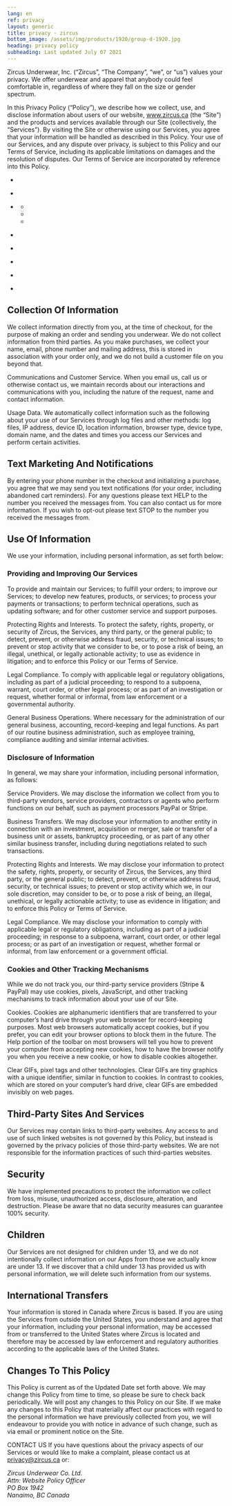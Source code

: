 ```yaml
---
lang: en
ref: privacy
layout: generic
title: privacy · zircus
bottom_image: /assets/img/products/1920/group-d-1920.jpg
heading: privacy policy
subheading: Last updated July 07 2021
---
```


Zircus Underwear, Inc. (“Zircus”, “The Company”, “we”, or “us”) values your
privacy. We offer underwear and apparel that anybody could feel comfortable in,
regardless of where they fall on the size or gender spectrum.

In this Privacy Policy (“Policy”), we describe how we collect, use, and disclose
information about users of our website, www.zircus.ca (the “Site”) and the
products and services available through our Site (collectively, the “Services”).
By visiting the Site or otherwise using our Services, you agree that your
information will be handled as described in this Policy. Your use of our
Services, and any dispute over privacy, is subject to this Policy and our Terms
of Service, including its applicable limitations on damages and the resolution
of disputes. Our Terms of Service are incorporated by reference into this
Policy.

- <zircus-router-page-link href="collection-of-information" text="Collection of
  Information" title="Go to Collection of
  Information"></zircus-router-page-link>
- <zircus-router-page-link href="text-marketing-and-notifications" text="Text
  Marketing and Notifications" title="Go to Text Marketing and
  Notifications"></zircus-router-page-link>
- <zircus-router-page-link href="use-of-information" text="Use of Information"
  title="Go to Use of Information"></zircus-router-page-link>

  - <zircus-router-page-link href="providing-and-improving-our-services"
    text="Providing and Improving Our Services" title="Go to Providing and
    Improving Our Services"></zircus-router-page-link>
  - <zircus-router-page-link href="disclosure-of-information" text="Disclosure
    of Information" title="Go to Disclosure of
    Information"></zircus-router-page-link>
  - <zircus-router-page-link href="cookies-and-other-tracking-mechanisms"
    text="Cookies and Other Tracking Mechanisms" title="Go to Cookies and Other
    Tracking Mechanisms"></zircus-router-page-link>

- <zircus-router-page-link href="third-party-sites-and-services"
  text="Third-Party Sites and Services" title="Go to Third-Party Sites and
  Services"></zircus-router-page-link>
- <zircus-router-page-link href="security" text="Security" title="Go to Security
  Information"></zircus-router-page-link>
- <zircus-router-page-link href="children" text="Children" title="Go to
  Children"></zircus-router-page-link>
- <zircus-router-page-link href="international-transfers" text="International
  Transfers" title="Go to International Transfers"></zircus-router-page-link>
- <zircus-router-page-link href="changes-to-this-policy" text="Changes To This
  Policy" title="Go to Changes to This Policy"></zircus-router-page-link>

## Collection Of Information

We collect information directly from you, at the time of checkout, for the
purpose of making an order and sending you underwear. We do not collect
information from third parties. As you make purchases, we collect your name,
email, phone number and mailing address, this is stored in association with your
order only, and we do not build a customer file on you beyond that.

Communications and Customer Service. When you email us, call us or otherwise
contact us, we maintain records about our interactions and communications with
you, including the nature of the request, name and contact information.

Usage Data. We automatically collect information such as the following about
your use of our Services through log files and other methods: log files, IP
address, device ID, location information, browser type, device type, domain
name, and the dates and times you access our Services and perform certain
activities.

## Text Marketing And Notifications

By entering your phone number in the checkout and initializing a purchase, you
agree that we may send you text notifications (for your order, including
abandoned cart reminders). For any questions please text HELP to the number you
received the messages from. You can also contact us for more information. If
you wish to opt-out please text STOP to the number you received the messages
from.

## Use Of Information

We use your information, including personal information, as
set forth below:

### Providing and Improving Our Services

To provide and maintain our Services; to fulfill your orders; to improve our
Services; to develop new features, products, or services; to process your
payments or transactions; to perform technical operations, such as updating
software; and for other customer service and support purposes.

Protecting Rights and Interests. To protect the safety, rights, property, or
security of Zircus, the Services, any third party, or the general public; to
detect, prevent, or otherwise address fraud, security, or technical issues; to
prevent or stop activity that we consider to be, or to pose a risk of being, an
illegal, unethical, or legally actionable activity; to use as evidence in
litigation; and to enforce this Policy or our Terms of Service.

Legal Compliance. To comply with applicable legal or regulatory obligations,
including as part of a judicial proceeding; to respond to a subpoena, warrant,
court order, or other legal process; or as part of an investigation or request,
whether formal or informal, from law enforcement or a governmental authority.

General Business Operations. Where necessary for the administration of our
general business, accounting, record-keeping and legal functions. As part of our
routine business administration, such as employee training, compliance auditing
and similar internal activities.

### Disclosure of Information

In general, we may share your information, including personal information, as
follows:

Service Providers. We may disclose the information we collect from you to
third-party vendors, service providers, contractors or agents who perform
functions on our behalf, such as payment processors PayPal or Stripe.

Business Transfers. We may disclose your information to another entity in
connection with an investment, acquisition or merger, sale or transfer of
a business unit or assets, bankruptcy proceeding, or as part of any other
similar business transfer, including during negotiations related to such
transactions.

Protecting Rights and Interests. We may disclose your information to protect the
safety, rights, property, or security of Zircus, the Services, any third party,
or the general public; to detect, prevent, or otherwise address fraud, security,
or technical issues; to prevent or stop activity which we, in our sole
discretion, may consider to be, or to pose a risk of being, an illegal,
unethical, or legally actionable activity; to use as evidence in litigation; and
to enforce this Policy or Terms of Service.

Legal Compliance. We may disclose your information to comply with applicable
legal or regulatory obligations, including as part of a judicial proceeding; in
response to a subpoena, warrant, court order, or other legal process; or as part
of an investigation or request, whether formal or informal, from law enforcement
or a government official.

### Cookies and Other Tracking Mechanisms

While we do not track you, our third-party service providers (Stripe & PayPal)
may use cookies, pixels, JavaScript, and other tracking mechanisms to track
information about your use of our Site.

Cookies. Cookies are alphanumeric identifiers that are transferred to your
computer’s hard drive through your web browser for record-keeping purposes.
Most web browsers automatically accept cookies, but if you prefer, you can edit
your browser options to block them in the future. The Help portion of the
toolbar on most browsers will tell you how to prevent your computer from
accepting new cookies, how to have the browser notify you when you receive a new
cookie, or how to disable cookies altogether.

Clear GIFs, pixel tags and other technologies. Clear GIFs are tiny graphics with
a unique identifier, similar in function to cookies. In contrast to cookies,
which are stored on your computer’s hard drive, clear GIFs are embedded
invisibly on web pages.

## Third-Party Sites And Services

Our Services may contain links to third-party websites. Any access to and use of
such linked websites is not governed by this Policy, but instead is governed by
the privacy policies of those third-party websites. We are not responsible for
the information practices of such third-parties websites.

## Security

We have implemented precautions to protect the information we collect from loss,
misuse, unauthorized access, disclosure, alteration, and destruction. Please be
aware that no data security measures can guarantee 100% security.

## Children

Our Services are not designed for children under 13, and we do not
intentionally collect information on our Apps from those we actually know are
under 13. If we discover that a child under 13 has provided us with personal
information, we will delete such information from our systems.

## International Transfers

Your information is stored in Canada where Zircus is based. If you
are using the Services from outside the United States, you understand and agree
that your information, including your personal information, may be accessed from
or transferred to the United States where Zircus is located and therefore may
be accessed by law enforcement and regulatory authorities according to the
applicable laws of the United States.

## Changes To This Policy

This Policy is current as of the Updated Date set forth above. We may change
this Policy from time to time, so please be sure to check back periodically. We
will post any changes to this Policy on our Site. If we make any changes to this
Policy that materially affect our practices with regard to the personal
information we have previously collected from you, we will endeavour to provide
you with notice in advance of such change, such as via email or prominent notice
on the Site.

CONTACT US If you have questions about the privacy aspects of our Services or
would like to make a complaint, please contact us at
[privacy@zircus.ca](mailto:privacy@zircus.ca) or:

<address>
Zircus Underwear Co. Ltd.<br />
Attn: Website Policy Officer<br />
PO Box 1942<br />
Nanaimo, BC Canada
</address>
